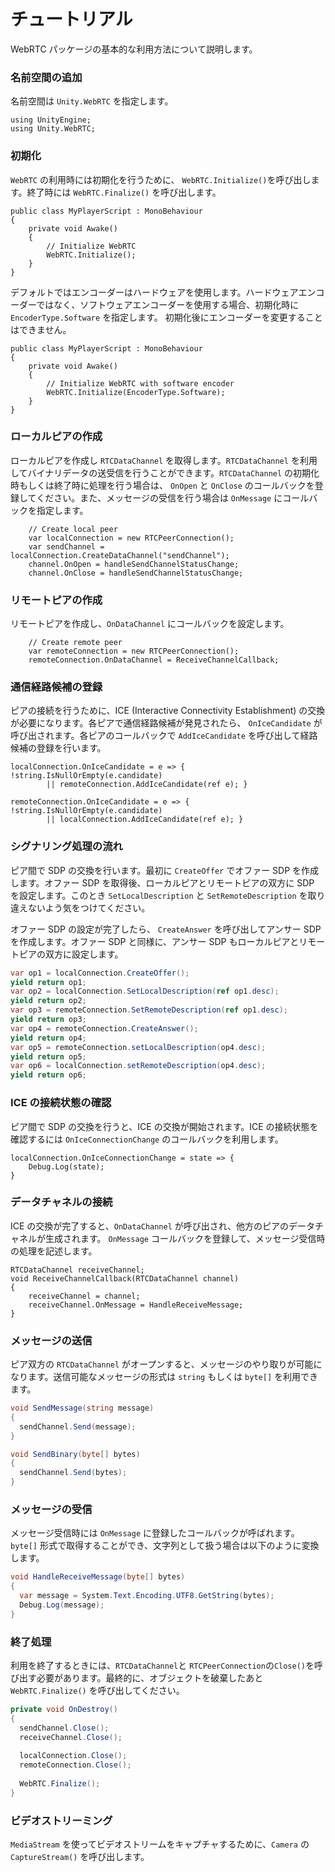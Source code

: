 # チュートリアル

WebRTC パッケージの基本的な利用方法について説明します。


### 名前空間の追加

名前空間は `Unity.WebRTC` を指定します。

```CSharp
using UnityEngine;
using Unity.WebRTC;
```

### 初期化

`WebRTC` の利用時には初期化を行うために、 `WebRTC.Initialize()`を呼び出します。終了時には `WebRTC.Finalize()` を呼び出します。

```CSharp
public class MyPlayerScript : MonoBehaviour
{
    private void Awake()
    {
        // Initialize WebRTC
        WebRTC.Initialize();
    }
}
```

デフォルトではエンコーダーはハードウェアを使用します。ハードウェアエンコーダーではなく、ソフトウェアエンコーダーを使用する場合、初期化時に `EncoderType.Software` を指定します。
初期化後にエンコーダーを変更することはできません。

```CSharp
public class MyPlayerScript : MonoBehaviour
{
    private void Awake()
    {
        // Initialize WebRTC with software encoder
        WebRTC.Initialize(EncoderType.Software);
    }
}
```

### ローカルピアの作成

ローカルピアを作成し `RTCDataChannel` を取得します。`RTCDataChannel` を利用してバイナリデータの送受信を行うことができます。`RTCDataChannel` の初期化時もしくは終了時に処理を行う場合は、 `OnOpen` と `OnClose` のコールバックを登録してください。また、メッセージの受信を行う場合は `OnMessage` にコールバックを指定します。

```CSharp
    // Create local peer
    var localConnection = new RTCPeerConnection();
    var sendChannel = localConnection.CreateDataChannel("sendChannel");
    channel.OnOpen = handleSendChannelStatusChange;
    channel.OnClose = handleSendChannelStatusChange;
```

### リモートピアの作成

リモートピアを作成し、`OnDataChannel` にコールバックを設定します。

```CSharp
    // Create remote peer
    var remoteConnection = new RTCPeerConnection();
    remoteConnection.OnDataChannel = ReceiveChannelCallback;
```

### 通信経路候補の登録

ピアの接続を行うために、ICE (Interactive Connectivity Establishment) の交換が必要になります。各ピアで通信経路候補が発見されたら、 `OnIceCandidate` が呼び出されます。各ピアのコールバックで `AddIceCandidate` を呼び出して経路候補の登録を行います。


```CSharp
localConnection.OnIceCandidate = e => { !string.IsNullOrEmpty(e.candidate)
        || remoteConnection.AddIceCandidate(ref e); }

remoteConnection.OnIceCandidate = e => { !string.IsNullOrEmpty(e.candidate)
        || localConnection.AddIceCandidate(ref e); }

```

### シグナリング処理の流れ

ピア間で SDP の交換を行います。最初に `CreateOffer` でオファー SDP を作成します。オファー SDP を取得後、ローカルピアとリモートピアの双方に SDP を設定します。このとき `SetLocalDescription` と `SetRemoteDescription` を取り違えないよう気をつけてください。

オファー SDP の設定が完了したら、 `CreateAnswer` を呼び出してアンサー SDP を作成します。オファー SDP と同様に、アンサー SDP もローカルピアとリモートピアの双方に設定します。

```csharp
var op1 = localConnection.CreateOffer();
yield return op1;
var op2 = localConnection.SetLocalDescription(ref op1.desc);
yield return op2;
var op3 = remoteConnection.SetRemoteDescription(ref op1.desc);
yield return op3;
var op4 = remoteConnection.CreateAnswer();
yield return op4;
var op5 = remoteConnection.setLocalDescription(op4.desc);
yield return op5;
var op6 = localConnection.setRemoteDescription(op4.desc);
yield return op6;
```

### ICE の接続状態の確認

ピア間で SDP の交換を行うと、ICE の交換が開始されます。ICE の接続状態を確認するには `OnIceConnectionChange` のコールバックを利用します。

```CSharp
localConnection.OnIceConnectionChange = state => {
    Debug.Log(state);
}
```

### データチャネルの接続

ICE の交換が完了すると、`OnDataChannel` が呼び出され、他方のピアのデータチャネルが生成されます。
`OnMessage` コールバックを登録して、メッセージ受信時の処理を記述します。

```CSharp
RTCDataChannel receiveChannel;
void ReceiveChannelCallback(RTCDataChannel channel) 
{
    receiveChannel = channel;
    receiveChannel.OnMessage = HandleReceiveMessage;  
}
```

### メッセージの送信

ピア双方の `RTCDataChannel` がオープンすると、メッセージのやり取りが可能になります。送信可能なメッセージの形式は `string` もしくは `byte[]` を利用できます。

```csharp
void SendMessage(string message)
{
  sendChannel.Send(message);
}

void SendBinary(byte[] bytes)
{
  sendChannel.Send(bytes);
}
```

### メッセージの受信

メッセージ受信時には `OnMessage` に登録したコールバックが呼ばれます。`byte[]` 形式で取得することができ、文字列として扱う場合は以下のように変換します。

```csharp
void HandleReceiveMessage(byte[] bytes)
{
  var message = System.Text.Encoding.UTF8.GetString(bytes);
  Debug.Log(message);
}
```

### 終了処理

利用を終了するときには、`RTCDataChannel`と `RTCPeerConnection`の`Close()`を呼び出す必要があります。最終的に、オブジェクトを破棄したあと `WebRTC.Finalize()` を呼び出してください。

```csharp
private void OnDestroy()
{
  sendChannel.Close();
  receiveChannel.Close();
  
  localConnection.Close();
  remoteConnection.Close();
  
  WebRTC.Finalize();
}
```

### ビデオストリーミング

`MediaStream` を使ってビデオストリームをキャプチャするために、`Camera` の `CaptureStream()` を呼び出します。
